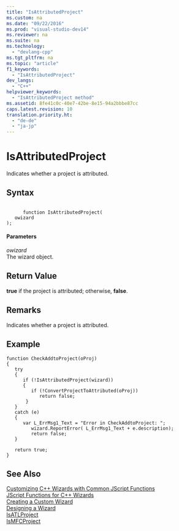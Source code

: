 ```yaml
---
title: "IsAttributedProject"
ms.custom: na
ms.date: "09/22/2016"
ms.prod: "visual-studio-dev14"
ms.reviewer: na
ms.suite: na
ms.technology: 
  - "devlang-cpp"
ms.tgt_pltfrm: na
ms.topic: "article"
f1_keywords: 
  - "IsAttributedProject"
dev_langs: 
  - "C++"
helpviewer_keywords: 
  - "IsAttributedProject method"
ms.assetid: 8fe41c0c-40e7-42be-8e15-94a2bbbe87cc
caps.latest.revision: 10
translation.priority.ht: 
  - "de-de"
  - "ja-jp"
---
```

# IsAttributedProject
Indicates whether a project is attributed.  
  
## Syntax  
  
```  
  
      function IsAttributedProject(   
   owizard    
);  
```  
  
#### Parameters  
 *owizard*  
 The wizard object.  
  
## Return Value  
 **true** if the project is attributed; otherwise, **false**.  
  
## Remarks  
 Indicates whether a project is attributed.  
  
## Example  
  
```  
function CheckAddtoProject(oProj)  
{  
   try  
   {  
      if (!IsAttributedProject(wizard))  
      {  
         if (!ConvertProjectToAttributed(oProj))  
            return false;  
       }  
   }  
   catch (e)  
   {  
      var L_ErrMsg1_Text = "Error in CheckAddtoProject: ";  
         wizard.ReportError( L_ErrMsg1_Text + e.description);  
         return false;  
   }  
  
   return true;  
}  
```  
  
## See Also  
 [Customizing C++ Wizards with Common JScript Functions](../VS_csharp/customizing-c---wizards-with-common-jscript-functions.md)   
 [JScript Functions for C++ Wizards](../VS_csharp/jscript-functions-for-c---wizards.md)   
 [Creating a Custom Wizard](../VS_csharp/creating-a-custom-wizard.md)   
 [Designing a Wizard](../VS_csharp/designing-a-wizard.md)   
 [IsATLProject](../VS_csharp/isatlproject.md)   
 [IsMFCProject](../VS_csharp/ismfcproject.md)